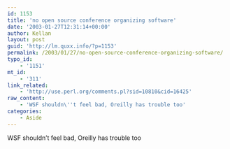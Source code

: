 ```yaml
---
id: 1153
title: 'no open source conference organizing software'
date: '2003-01-27T12:31:14+00:00'
author: Kellan
layout: post
guid: 'http://lm.quxx.info/?p=1153'
permalink: /2003/01/27/no-open-source-conference-organizing-software/
typo_id:
    - '1151'
mt_id:
    - '311'
link_related:
    - 'http://use.perl.org/comments.pl?sid=10810&cid=16425'
raw_content:
    - 'WSF shouldn\''t feel bad, Oreilly has trouble too'
categories:
    - Aside
---
```


WSF shouldn’t feel bad, Oreilly has trouble too